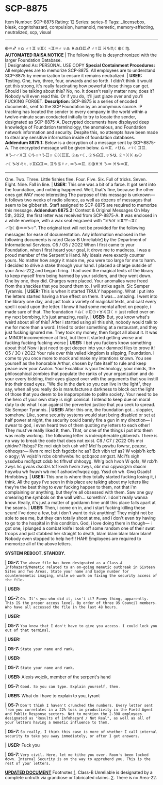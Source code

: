 # SCP-8875
Item Number: SCP-8875
Rating: 12
Series: series-9
Tags: _licensebox, bleak, cognitohazard, compulsion, humanoid, memetic, memory-affecting, neutralized, scp, visual

---

🜨︎♒︎♐︎ ♅♎︎ ♂☿♊︎ ♅♊︎☾♃♊︎♒︎♂ ♅♎︎ ♓︎♎︎☊♊︎♐︎ ♂☿♊︎ ♓︎♑︎♏︎☾🜨︎☾♍︎.
**AUTOMATED RAISA NOTICE**
| The following file is desynchronized with the larger Foundation Database.  
| Designated As: PERSONAL USE COPY
**Special Containment Procedures:** All employees are to memorize SCP-8875. All employees are to understand SCP-8875 by memorization to ensure it remains neutralized.
| **USER:** Testing. One, two, three, four, onwards and so forth. I didn't think it would get this strong, it's really fascinating how powerful these things can get. Should i be talking about this? No, no. It doesn't really matter now, does it? Nobody will even read this. Or if you do, it'll just glaze over and you'll FUCKING FORGET.
**Description:** SCP-8875 is a series of encoded documents, sent to the SCP Foundation by an anonymous source. IP tracking has located the sender to every company in the world within a twelve-minute scan conducted initially to try to locate the sender, designated as SCP-8875-A.
Decrypted documents have displayed deep knowledge of Foundation terminology, the anomalous, and Foundation network information and security. Despite this, no attempts have been made to steal any sensitive information inside of foundation databases.
**Addendum 8875.1:** Below is a decryption of a message sent by SCP-8875-A. The encrypted message will be given below.
♎︎♒︎♊︎. ♂☋♎︎. ♂☿☾♊︎♊︎.
♓︎♑︎♂♂♓︎♊︎ ☉♑︎♅☿♑︎♊︎♅ ☉♓︎♊︎♊︎.
☉♎︎♆☾. ☉♑︎☊♊︎. ♅♑︎⛎︎.
☉♆♓︎♓︎ ♎︎☉ ♂☾♑︎♉︎♌︎♅.
♅♊︎☊♊︎♒︎. ♊︎♑︎♋︎☿♂. ♒︎♑︎♒︎♊︎.
☉🜨︎♓︎♓︎ ♑︎♒︎ ♓︎♑︎♒︎♊︎.
* * *
One. Two. Three.
Little fishies flee.
Four. Five. Six.
Full of tricks.
Seven. Eight. Nine.
Fall in line.
| **USER:** This one was a bit of a farce. It got sent into the foundation, and nothing happened. Well, that's fine, because the other ones get WAY more interesting
The purpose of this message is unknown— It follows two weeks of radio silence, as well as dozens of messages that seem to be gibberish. Staff assigned to SCP-8875 are required to memorize this message.
**Addendum 8875.2:** Context & Original Messages
On May 5th, 2022, the first letter was received from SCP-8875-A. It was enclosed in a white envelope, with a wax seal engraved with "♅♑︎♉︎ ♅♊︎♈︎♃♊︎☾ ♂♍︎☾🜨︎♒︎♒︎♑︎♅". The original text will not be provided for the following messages for ease of documentation. Any information enclosed in the following documents is rated Class-B Unreliable[1](javascript:;) by the Department of Informational Services.
O5 / O5 / 2O22
When I first came to your Foundation, when I first heard your goal, it drove me to madness. I was a proud member of the Serpent's Hand. My ideals were exactly counter yours.
No matter how angry it made me, you were too large for me to harm. I decided to drive a stake through your hand. I placed a charge outside of your Area-22[2](javascript:;) and began firing. I had used the magical texts of the library to keep myself from being harmed by your soldiers, and they went down. One by one, they did.
Charges were placed. Your anomalies were freed from the shackles that you bound them to. I will strike again.
Sic Semper Tyrannis.
| **USER:** This is when it started TRULY happening. What i put into the letters started having a true effect on them. It was… amazing. I went into the library one day, and just took a variety of magickal texts, and cast every spell i could upon the letter. I know it had some mental affect on people, i made sure of that. The foundation ☿♎︎☾♅♊︎☉♆♉︎♌︎♊︎☾♅ just rolled over on my next bombing, it's just amazing, really.
| **USER:** But, you know what's weird about all of this? After i started using all this shit, nobody would talk to me for more than a word. I tried to order something at a restaurant, and they just fucking ignored me. They took my money, then forgot all about it. It was a MINOR inconvenience at first, but then it started getting worse and fucking fucking fucking worse
| **USER:** I bet you fuckers know something about this! Now i just need to get deeper into your damned files to prove it!
O5 / 3O / 2O22
Your rule over this veiled kingdom is slipping, Foundation. I come to you once more to mock and make my intentions known.
You see yourself as the honorable Arthur, chosen by fate itself to rule and keep peace over your Avalon. Your Excalibur is your technology, your minds, the philosophical zombies that populate the ranks of your organization and do your every bidding, their eyes glazed over with the arguments that you instill into their dead eyes.
"We die in the dark so you can live in the light", they say, when all you really do is manufacture a darkness to block out the light of those that you deem to be inappropriate to polite society. Your need to be the hero of your own story is nigh comical.
I intend to keep due on moral duty to do what I can against the perverted justice that you seek to spread.
Sic Semper Tyrannis.
| **USER:** After this one, the foundation got… sloppier, somehow. Like, some security systems would start being disabled or set at half power at night, the security could barely fire a gun in my direction— i swear to god, i even heard two of them quoting my letters to each other! They must've really liked it, then. That, or one of the things i put into them was really working.
The following letter is indecipherable gibberish. There is no way to break the code that does not exist.
C6 / C7 / 2C22
Ofs mci ghidwr? Rsbgs? Rc mci xigh bch ush wh?
Mci'fs pswbu fowrsr, pcapsr, ohhoqysr— Kvm rc mci bch fsgdcbr hc as? Bch vibh tcf as? W vojsb'h kcfb o aogy; W vojsb'h rcbs obmhvwbu hc qcbqsoz amgszt. Mci'fs xigh yssdwbu mcifgszt cdsb hc tifhvsf ohhoqyg.
Wh'g bch hvoh W qofs, W rcb'h zwys hc gvoas dscdzs tcf kvoh hvsm zwys, obr mci cpjwcigzm sbxcm hoywbu wh fwuvh wb mcif ashodvcfwqoz ogg. Yssd oh wh.
Gwq Gsadsf Hmfobbwg.
| **USER:** This one is where they totally started fucking losing it, i think. All the guys i've seen in this place are talking about my letters like they're the best thing to ever fucking happen to them, not that i'm complaining or anything, but they're all obsessed with them. Saw one guy smearing the symbols on the wall with… somethin'. I don't really wanna know. Really, it's just a matter of goddamn time until this place falls apart at the seams.
| **USER:** Then, i come on in, and i start fucking killing these scum! I've done a few, but i don't want to risk anything! They might not be able to see me, but they can totally shoot at me, and i don't even _try_ having to go to the hospital in this condition. God, i love doing them in though— i got one, i plunged a combat knife i took off some random one of their swat troops and just stabbed her straight to death, blam blam blam blam blam! Nobody even stopped to help her!!! HAH!
Employees are required to memorize all of the above letters.
  
  
  
  
  

**SYSTEM REBOOT. STANDBY.**
  
  
  
  

| **O5-7:** `The above file has been designated as a Class-A Infohazard/Memetic related to an on-going memetic outbreak in Sixteen Sites and Two Areas. State your name and badge number for countermemetic imaging, while we work on fixing the security access of the file.`
  
  
| **USER:**  
  

| **O5-7:** `Oh. It's you who did it, isn't it? Funny thing, apparently. This IS the proper access level. By order of three O5 Council members. Who have all accessed the file in the last 48 hours.`
  
  
| **USER:**  
  

| **O5-7:** `You know that I don't have to give you access. I could lock you out of that terminal.`
  
  
| **USER:**  
  

| **O5-7:** `State your name and rank.`
  
  
| **USER:**  
  

| **O5-7:** `State your name and rank.`
  
  
| **USER:** Alexis wojcik, member of the serpent's hand  
  

| **O5-7:** `Good. So you can type. Explain yourself, then.`
  
  
| **USER:** What do i have to explain to you, tyrant  
  

| **O5-7:** `Don't think I haven't crunched the numbers. Every letter sent from you correlates in a 22% loss in productivity in the Field Agent and Public Response sectors. Not to mention the 2-308 employees designated as "Results of Infohazard / Not Real", as well as all of your letters having a memetic influence to them.`
  

| **O5-7:** `So really, I think this case is more of whether I call internal security to take you away immediately, or after I get answers.`
  
  
| **USER:** Fuck you  
  

| **O5-7:** `Very civil. Here, let me tithe you over. Room's been locked down. Internal Security is on the way to apprehend you. This is the rest of your letters.`
  
  
  
  

[**UPDATED DOCUMENT**](http://scp-wiki.wikidot.com/scp-8875/offset/1)
Footnotes
[1](javascript:;). Class-B Unreliable is designated by a complete untruth via grandiose or fabricated claims.
[2](javascript:;). There is no Area-22.